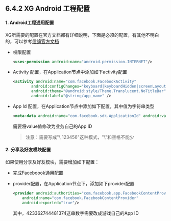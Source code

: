 ## 6.4.2 XG Android 工程配置

#### 1. Android工程通用配置

XG所需要的配置在官方文档都有详细说明，下面是必须的配置，有其他不明白的，可以参考[信鸽官方文档](http://developer.qq.com/wiki/xg/Android接入/Android%20SDK快速接入/Android%20SDK快速接入.html)

* 权限配置

  ```xml
  <uses-permission android:name="android.permission.INTERNET"/>
  ```

* Activity 配置，在Application节点中添加如下activity配置

  ```xml
  <activity android:name="com.facebook.FacebookActivity"
          android:configChanges="keyboard|keyboardHidden|screenLayout|screenSize|orientation"
          android:theme="@android:style/Theme.Translucent.NoTitleBar"
          android:label="@string/app_name" />
  ```

* App Id 配置，在Application节点中添加如下配置，其中值为字符串类型

  ```xml
  <meta-data android:name="com.facebook.sdk.ApplicationId" android:value="\ 123456"/>
  ```

  需要将value值修改为业务自己的App ID
  
  > 注意：需要写成"\\ 123456"这种模式，"\\"和空格不能少

#### 2. 分享及好友模块配置

如果使用分享及好友模块，需要增加如下配置：

* 完成Faceboook通用配置
  
* provider配置，在Application节点下，添加如下provider配置

  ```xml
  <provider android:authorities="com.facebook.app.FacebookContentProvider423362744481374" 
      android:name="com.facebook.FacebookContentProvider" 
      android:exported="true"/>
  ```
  
  其中，423362744481374这串数字需要改成游戏自己的App ID